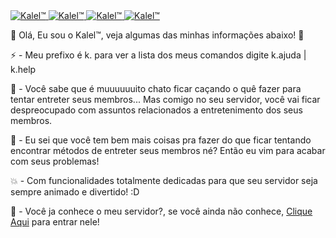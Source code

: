 <a href="https://top.gg/bot/491282786947301388" >
  <img src="https://top.gg/api/widget/status/491282786947301388.svg" alt="Kalel™" />   <a href="https://top.gg/bot/491282786947301388" >
  <img src="https://top.gg/api/widget/servers/491282786947301388.svg" alt="Kalel™" />  <a href="https://top.gg/bot/491282786947301388" >
  <img src="https://top.gg/api/widget/upvotes/491282786947301388.svg" alt="Kalel™" />  <a href="https://top.gg/bot/491282786947301388" >
  <img src="https://top.gg/api/widget/owner/491282786947301388.svg" alt="Kalel™" />

</a>

</a>

</a>

</a>


🦊 Olá, Eu sou o Kalel™, veja algumas das minhas informações abaixo! 🦊

⚡ - Meu prefixo é k. para ver a lista dos meus comandos digite k.ajuda | k.help

🔧 - Você sabe que é muuuuuuito chato ficar caçando o quê fazer para tentar entreter seus membros... Mas comigo no seu servidor, você vai ficar despreocupado com assuntos relacionados a entretenimento dos seus membros.

💖 - Eu sei que você tem bem mais coisas pra fazer do que ficar tentando encontrar métodos de entreter seus membros né? Então eu vim para acabar com seus problemas!

💥 - Com funcionalidades totalmente dedicadas para que seu servidor seja sempre animado e divertido! :D

🍰 - Você ja conhece o meu servidor?, se você ainda não conhece, <a href="https://discord.gg/pbrFsGY">Clique Aqui</a> para entrar nele!
